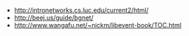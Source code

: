 - http://intronetworks.cs.luc.edu/current2/html/
- http://beej.us/guide/bgnet/
- http://www.wangafu.net/~nickm/libevent-book/TOC.html
